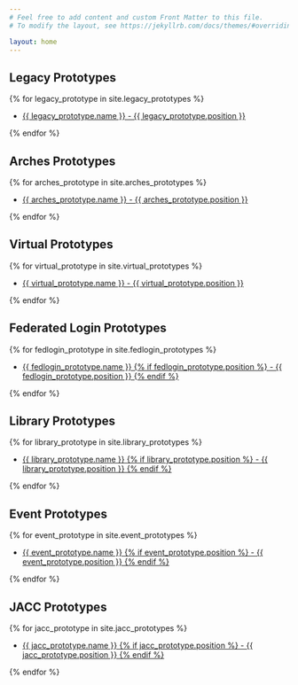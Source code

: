 ```yaml
---
# Feel free to add content and custom Front Matter to this file.
# To modify the layout, see https://jekyllrb.com/docs/themes/#overriding-theme-defaults

layout: home
---
```

<div class="grid grid-col_3:lg grid-col_2:md grid-col_1 gap_4">

<div class="">
<h2 class="font_display">Legacy Prototypes</h2>
{% for legacy_prototype in site.legacy_prototypes %}
  <ul class="ul_none ">
<li class="p_3 p-l_0 h:bg_primary-5">    <a href="{{ legacy_prototype.url | append: site.github.build_revision | relative_url }}">
      {{ legacy_prototype.name }} - {{ legacy_prototype.position }}
    </a></li>
  </ul>
{% endfor %}
</div>
<div class="">
<h2 class="font_display">Arches Prototypes</h2>
{% for arches_prototype in site.arches_prototypes %}
  <ul class="ul_none ">
<li class="p_3 p-l_0 h:bg_primary-5">    <a href="{{ arches_prototype.url | append: site.github.build_revision | relative_url }}">
      {{ arches_prototype.name }} - {{ arches_prototype.position }}
    </a></li>
  </ul>
{% endfor %}
</div>
<div class="">
<h2 class="font_display">Virtual Prototypes</h2>
{% for virtual_prototype in site.virtual_prototypes %}
  <ul class="ul_none ">
<li class="p_3 p-l_0 h:bg_primary-5">    <a href="{{ virtual_prototype.url | append: site.github.build_revision | relative_url }}">
      {{ virtual_prototype.name }} - {{ virtual_prototype.position }}
    </a></li>
  </ul>
{% endfor %}
</div>
<div class="">
<h2 class="font_display">Federated Login Prototypes</h2>
{% for fedlogin_prototype in site.fedlogin_prototypes %}
  <ul class="ul_none ">
<li class="p_3 p-l_0 h:bg_primary-5">    <a href="{{ fedlogin_prototype.url | append: site.github.build_revision | relative_url }}">
      {{ fedlogin_prototype.name }}
      {% if fedlogin_prototype.position %}
         - {{ fedlogin_prototype.position }}
      {% endif %}
    </a></li>
  </ul>
{% endfor %}
</div>
<div class="">
<h2 class="font_display">Library Prototypes</h2>
{% for library_prototype in site.library_prototypes %}
  <ul class="ul_none ">
<li class="p_3 p-l_0 h:bg_primary-5">    <a href="{{ library_prototype.url | append: site.github.build_revision | relative_url }}">
      {{ library_prototype.name }}
      {% if library_prototype.position %}
         - {{ library_prototype.position }}
      {% endif %}
    </a></li>
  </ul>
{% endfor %}
</div>
<div class="">
<h2 class="font_display">Event Prototypes</h2>
{% for event_prototype in site.event_prototypes %}
  <ul class="ul_none ">
<li class="p_3 p-l_0 h:bg_primary-5">    <a href="{{ event_prototype.url | append: site.github.build_revision | relative_url }}">
      {{ event_prototype.name }}
      {% if event_prototype.position %}
         - {{ event_prototype.position }}
      {% endif %}
    </a></li>
  </ul>
{% endfor %}
</div>
<div class="">
<h2 class="font_display">JACC Prototypes</h2>
{% for jacc_prototype in site.jacc_prototypes %}
  <ul class="ul_none ">
<li class="p_3 p-l_0 h:bg_primary-5">    <a href="{{ jacc_prototype.url | append: site.github.build_revision | relative_url }}">
      {{ jacc_prototype.name }}
      {% if jacc_prototype.position %}
         - {{ jacc_prototype.position }}
      {% endif %}
    </a></li>
  </ul>
{% endfor %}
</div>
</div>

